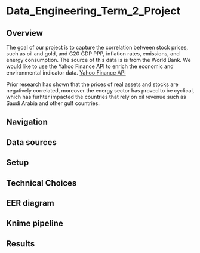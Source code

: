 # Data_Engineering_Term_2_Project


## Overview

The goal of our project is to capture the correlation between stock prices, such as oil and gold, and G20 GDP PPP, inflation rates, emissions, and energy consumption. 
The source of this data is is from the World Bank. 
We would like to use the Yahoo Finance API to enrich the economic and environmental indicator data.
[Yahoo Finance API](https://developer.yahoo.com/api/)

Prior research has shown that the prices of real assets and stocks are negatively correlated, moreover the energy sector has proved to be cyclical, which has furhter impacted
the countries that rely on oil revenue such as Saudi Arabia and other gulf countries. 

## Navigation

## Data sources

## Setup

## Technical Choices

## EER diagram

## Knime pipeline

## Results
